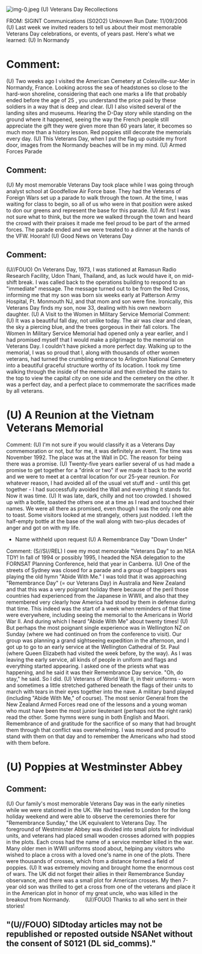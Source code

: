 ![img-0.jpeg](img-0.jpeg)
(U) Veterans Day Recollections

FROM: SIGINT Communications (S02O2)
Unknown
Run Date: 11/09/2006
(U) Last week we invited readers to tell us about their most memorable Veterans Day celebrations, or events, of years past. Here's what we learned:
(U) In Normandy

# Comment: 

(U) Two weeks ago I visited the American Cemetery at Colesville-sur-Mer in Normandy, France. Looking across the sea of headstones so close to the hard-won shoreline, considering that each one marks a life that probably ended before the age of 25 , you understand the price paid by these soldiers in a way that is deep and clear.
(U) I also visited several of the landing sites and museums. Hearing the D-Day story while standing on the ground where it happened, seeing the way the French people still appreciate the gift they were given more than 60 years later, it becomes so much more than a history lesson. Red poppies still decorate the memorials every day.
(U) This Veterans Day, when I put the flag up outside my front door, images from the Normandy beaches will be in my mind.
(U) Armed Forces Parade

## Comment:

(U) My most memorable Veterans Day took place while I was going through analyst school at Goodfellow Air Force base. They had the Veterans of Foreign Wars set up a parade to walk through the town. At the time, I was waiting for class to begin, so all of us who were in that position were asked to don our greens and represent the base for this parade.
(U) At first I was not sure what to think, but the more we walked through the town and heard the crowd with their praises it made me feel proud to be part of the armed forces. The parade ended and we were treated to a dinner at the hands of the VFW. Hoorah!
(U) Good News on Veterans Day

## Comment:

(U//FOUO) On Veterans Day, 1973, I was stationed at Ramasun Radio Research Facility, Udon Thani, Thailand, and, as luck would have it, on mid-shift break. I was called back to the operations building to respond to an "immediate" message. The message turned out to be from the Red Cross, informing me that my son was born six weeks early at Patterson Army Hospital, Ft. Monmouth NJ, and that mom and son were fine. Ironically, this Veterans Day finds my son, now 33, dealing with his own newborn daughter.
(U) A Visit to the Women in Military Service Memorial
Comment:
(U) It was a beautiful fall day, not unlike today. The air was clear and clean, the sky a piercing blue, and the trees gorgeous in their fall colors. The Women In Military Service Memorial had opened only a year earlier, and I had promised myself that I would make a pilgrimage to the memorial on Veterans Day. I couldn't have picked a more perfect day. Walking up to the memorial, I was so proud that I, along with thousands of other women veterans, had turned the crumbling entrance to Arlington National Cemetery into a beautiful graceful structure worthy of its location. I took my time walking through the inside of the memorial and then climbed the stairs to the top to view the capital city on one side and the cemetery on the other. It was a perfect day, and a perfect place to commemorate the sacrifices made by all veterans.

# (U) A Reunion at the Vietnam Veterans Memorial 

Comment:
(U) I'm not sure if you would classify it as a Veterans Day commemoration or not, but for me, it was definitely an event. The time was November 1992. The place was at the Wall in DC. The reason for being there was a promise.
(U) Twenty-five years earlier several of us had made a promise to get together for a "drink or two" if we made it back to the world and we were to meet at a central location for our 25-year reunion. For whatever reason, I had avoided all of the usual vet stuff and - until this get together - I had successfully avoided the Wall and everything it stands for. Now it was time.
(U) It was late, dark, chilly and not too crowded. I showed up with a bottle, toasted the others one at a time as I read and touched their names. We were all there as promised, even though I was the only one able to toast. Some visitors looked at me strangely, others just nodded. I left the half-empty bottle at the base of the wall along with two-plus decades of anger and got on with my life.

- Name withheld upon request
(U) A Remembrance Day "Down Under"

Comment:
(S//SI//REL) I owe my most memorable "Veterans Day" to an NSA TDY! In fall of 1994 or possibly 1995, I headed the NSA delegation to the FORNSAT Planning Conference, held that year in Canberra.
(U) One of the streets of Sydney was closed for a parade and a group of bagpipers was playing the old hymn "Abide With Me." I was told that it was approaching "Remembrance Day" (= our Veterans Day) in Australia and New Zealand and that this was a very poignant holiday there because of the peril those countries had experienced from the Japanese in WWII, and also that they remembered very clearly how America had stood by them in defense during that time. This indeed was the start of a week when reminders of that time were everywhere, including seeing the memorial to the Americans in World War II. And during which I heard "Abide With Me" about twenty times!
(U) But perhaps the most poignant single experience was in Wellington NZ on Sunday (where we had continued on from the conference to visit). Our group was planning a grand sightseeing expedition in the afternoon, and I got up to go to an early service at the Wellington Cathedral of St. Paul (where Queen Elizabeth had visited the week before, by the way). As I was leaving the early service, all kinds of people in uniform and flags and everything started appearing. I asked one of the priests what was happening, and he said it was their Remembrance Day service. "Oh, do stay," he said. So I did.
(U) Veterans of World War II, in their uniforms - worn and sometimes a little stretched gathered beneath the flags of their units to march with tears in their eyes together into the nave. A military band played (including "Abide With Me," of course). The most senior General from the New Zealand Armed Forces read one of the lessons and a young woman who must have been the most junior lieutenant (perhaps not the right rank) read the other. Some hymns
were sung in both English and Maori. Remembrance of and gratitude for the sacrifice of so many that had brought them through that conflict was overwhelming. I was moved and proud to stand with them on that day and to remember the Americans who had stood with them before.

# (U) Poppies at Westminster Abbey 

## Comment:

(U) Our family's most memorable Veterans Day was in the early nineties while we were stationed in the UK. We had traveled to London for the long holiday weekend and were able to observe the ceremonies there for "Remembrance Sunday," the UK equivalent to Veterans Day. The foreground of Westminster Abbey was divided into small plots for individual units, and veterans had placed small wooden crosses adorned with poppies in the plots. Each cross had the name of a service member killed in the war. Many older men in WWII uniforms stood about, helping any visitors who wished to place a cross with a loved one's name in one of the plots. There were thousands of crosses, which from a distance formed a field of poppies.
(U) It was extremely moving and brought home the enormous cost of wars. The UK did not forget their allies in their Remembrance Sunday observance, and there was a small plot for American crosses. My then 7-year old son was thrilled to get a cross from one of the veterans and place it in the American plot in honor of my great uncle, who was killed in the breakout from Normandy.
$\qquad$
(U//FOUO) Thanks to all who sent in their stories!

## "(U//FOUO) SIDtoday articles may not be republished or reposted outside NSANet without the consent of S0121 (DL sid_comms)."
